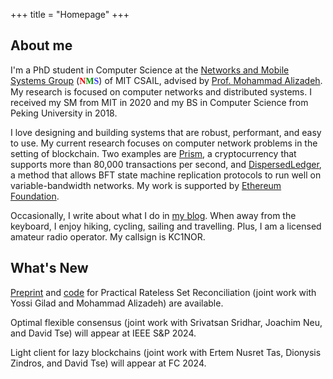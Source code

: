 +++
title = "Homepage"
+++

## About me

I'm a PhD student in Computer Science at the [Networks and Mobile Systems
Group](http://nms.csail.mit.edu) (<font face="Trebuchet MS"><b><font
color="#FF0000">N</font><font color="#009900">M</font><font
color="#3333FF">S</font></b></font>) of MIT CSAIL, advised by [Prof. Mohammad Alizadeh](https://people.csail.mit.edu/alizadeh/).
My research is focused on computer networks and distributed systems.
I received my SM from MIT in 2020 and my BS in Computer Science from Peking University in 2018.

I love designing and building systems that are robust,
performant, and easy to use. My current research
focuses on computer network problems in the setting of blockchain.
Two examples are [Prism](https://github.com/yangl1996/prism-rust), a cryptocurrency
that supports more than
80,000 transactions per second, and [DispersedLedger](https://github.com/yangl1996/dispersed-ledger), a method that allows BFT state machine replication protocols to run well
on variable-bandwidth networks. My work is supported by [Ethereum Foundation](https://ethereum.foundation).

Occasionally, I write about what I do in
[my blog](https://blog.leiy.me). When away from the keyboard, I enjoy hiking,
cycling, sailing and travelling. Plus, I am a licensed amateur radio operator.
My callsign is KC1NOR.

## What's New

[Preprint](https://arxiv.org/pdf/2402.02668.pdf) and [code](https://github.com/yangl1996/riblt) for Practical Rateless Set Reconciliation (joint work with Yossi Gilad and Mohammad Alizadeh) are available.

Optimal flexible consensus (joint work with Srivatsan Sridhar, Joachim Neu, and David Tse) will appear at IEEE S&P 2024.

Light client for lazy blockchains (joint work with Ertem Nusret Tas, Dionysis Zindros, and David Tse) will appear at FC 2024.
